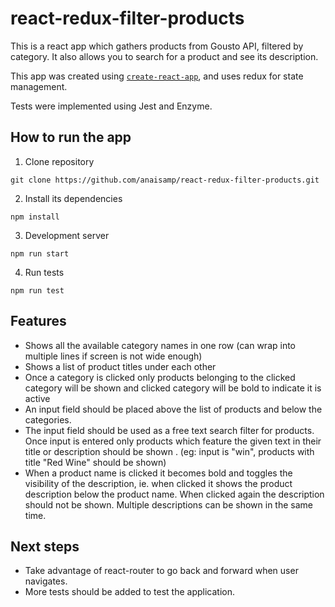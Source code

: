 # react-redux-filter-products

This is a react app which gathers products from Gousto API, filtered by category. It also allows you to search for a product and see its description.

This app was created using [`create-react-app`](https://github.com/facebook/create-react-app), and uses redux for state management.

Tests were implemented using Jest and Enzyme.

## How to run the app

1. Clone repository

`git clone https://github.com/anaisamp/react-redux-filter-products.git`

2. Install its dependencies

`npm install`

3. Development server

`npm run start`

4. Run tests

`npm run test`

## Features

- Shows all the available category names in one row (can wrap into multiple lines if screen is not wide enough)
- Shows a list of product titles under each other
- Once a category is clicked only products belonging to the clicked category will be shown and clicked category will be bold to indicate it is active
- An input field should be placed above the list of products and below the categories.
- The input field should be used as a free text search filter for products. Once input is entered only products which feature the given text in their title or description should be shown . (eg: input is "win", products with title "Red Wine" should be shown)
- When a product name is clicked it becomes bold and toggles the visibility of the description, ie. when clicked it shows the product description below the product name. When clicked again the description should not be shown. Multiple descriptions can be shown in the same time.

## Next steps

- Take advantage of react-router to go back and forward when user navigates.
- More tests should be added to test the application.